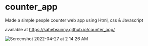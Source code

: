 # counter_app
Made a simple people counter web app using Html, css & Javascript

available at https://sahebsunny.github.io/counter_app/

![Screenshot 2022-04-27 at 2 14 26 AM](https://user-images.githubusercontent.com/55354715/165391404-6d54d2b8-6f3c-44a3-8da9-1053a59cb644.png)
